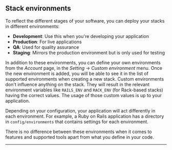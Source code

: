 


## Stack environments

To reflect the different stages of your software, you can deploy your stacks in different environments:

* **Development**: Use this when you're developing your application
* **Production**: For live applications
* **QA**: Used for quality assurance
* **Staging**: Mirrors the production environment but is only used for testing

In addition to these environments, you can define your own environments from the _Account_ page, in the _Setting_ -> _Custom environment_ menu. Once the new environment is added, you will be able to see it in the list of supported environments when creating a new stack. Custom environments don't influence anything on the stack. They will result in the relevant environment variables like `RAILS_ENV` and `RACK_ENV` (for Rack-based stacks) having the correct values. The usage of those custom values is up to your application.

Depending on your configuration, your application will act differently in each environment. For example, a Ruby on Rails application
has a directory in `config/environments` that contains settings for each environment.

There is no difference between these environments when it comes to features and supported tools apart from what you define in your code.

* * *

